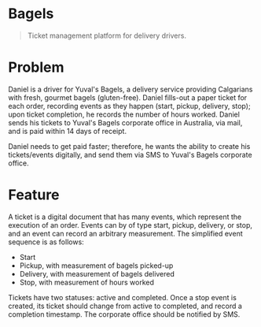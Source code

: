 # Bagels
>Ticket management platform for delivery drivers.

# Problem

Daniel is a driver for Yuval's Bagels, a delivery service providing Calgarians with fresh, gourmet bagels (gluten-free). Daniel fills-out a paper ticket for each order, recording events as they happen (start, pickup, delivery, stop); upon ticket completion, he records the number of hours worked. Daniel sends his tickets to Yuval's Bagels corporate office in Australia, via mail, and is paid within 14 days of receipt.

Daniel needs to get paid faster; therefore, he wants the ability to create his tickets/events digitally, and send them via SMS to Yuval's Bagels corporate office.

# Feature

A ticket is a digital document that has many events, which represent the execution of an order. Events can by of type start, pickup, delivery, or stop, and an event can record an arbitrary measurement. The simplified event sequence is as follows:

* Start
* Pickup, with measurement of bagels picked-up
* Delivery, with measurement of bagels delivered
* Stop, with measurement of hours worked

Tickets have two statuses: active and completed. Once a stop event is created, its ticket should change from active to completed, and record a completion timestamp. The corporate office should be notified by SMS.
